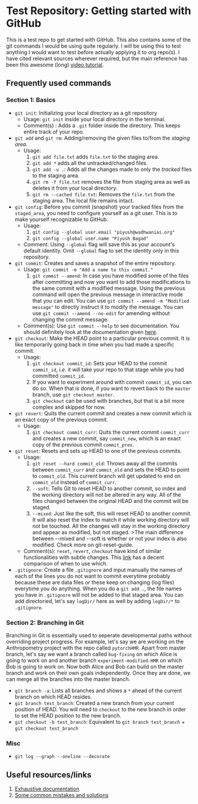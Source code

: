 # Test Repository: Getting started with GitHub

This is a test repo to get started with GitHub. This also contains some of the git commands I would be using quite regularly.
I will be using this to test anything I would want to test before actually applying it to org repo(s). I have cited relevant sources wherever required, but the main reference has been this awesome (long) [video tutorial][3].

## Frequently used commands

### Section 1: Basics

* `git init`: Initializing your local directory as a git repository 
	* Usage: `git init` inside your local directory in the terminal.
	* Comment(s) : Adds a `.git` folder inside the directory. This keeps entire track of your repo.
* `git add` and `git rm`: Adding/removing the given files to/from the _staging area_. 
	* Usage: 
		1. `git add file.txt` adds `file.txt` to the staging area.
		2. `git add *` adds all the untracked/changed files.
		3. `git add -u .`: Adds all the changes made to only the _tracked_ files to the staging area.
		4. `git rm -f file.txt` removes the file from staging area as well as deletes it from your local directory.
		5. `git rm --cached file.txt`: Removes the `file.txt` from the staging area. The local file remains intact.
* `git config`: Before you commit (snapshot) your tracked files from the `staged_area`, you need to configure yourself as a git user.
				This is to make yourself recognizable to GitHub. 
	* Usage:
		1. `git config --global user.email "piyush@wadhwaniai.org"`
		2. `git config --global user.name "Piyush Bagad"`
	* Comment: Using `--global` flag will save this as your account's default identity. Omit `--global` flag to set the identity only in this repository.
* `git commit`: Creates and saves a snapshot of the entire repository.
	* Usage: `git commit -m "Add a name to this commit."`
		1. `git commit --amend`: In case you have modified some of the files after committing and now you want to add those modifications to the same commit with a modified message. Using the previous command will open the previous message in interactive mode that you can edit. You can use `git commit --amend -m "Modified message"` to directly instruct it to modify the message. You can use `git commit --amend --no-edit` for amending without changing the commit message.
	* Comment(s): Use `git commit --help` to see documentation. You should definitely look at the documentation given [here][1].
* `git checkout`: Make the HEAD point to a particular previous commit. It is like temporarily going back in time when you had made a specific commit.
	* Usage:
		1. `git checkout commit_id`: Sets your HEAD to the commit `commit_id`, _i.e._ it will take your repo to that stage while you had committed `commit_id`.
		2. If you want to experiment around with commit `commit_id`, you can do so. When that is done, if you want to revert back to the `master` branch, use `git checkout master`.
		3. `git checkout` can be used with branches, but that is a bit more complex and skipped for now.
* `git revert`: Quits the current commit and creates a new commit which is an exact copy of the previous commit.
	* Usage:
		1. `git checkout commit_curr`: Quits the current commit `commit_curr` and creates a new commit, say `commit_new`, which is an exact copy of the previous commit `commit_prev`.
* `git reset`: Resets and sets up HEAD to one of the previous commits.
	* Usage:
		1. `git reset --hard commit_old`: Throws away all the commits between `commit_curr` and `commit_old` and sets the HEAD to point to `commit_old`. This current branch will get updated to end on `commit_old` instead of `commit_curr`.
		2. `--soft`: Tells Git to reset HEAD to another commit, so index and the working directory will not be altered in any way. All of the files changed between the original HEAD and the commit will be staged.
		3. `--mixed`: Just like the soft, this will reset HEAD to another commit. It will also reset the index to match it while working directory will not be touched. All the changes will stay in the working directory and appear as modified, but not staged. >The main difference between --mixed and --soft is whether or not your index is also modified. Check more on git-reset-guide.
	* Comment(s): `reset`, `revert`, `checkout` have kind of similar functionalities with subtle changes. This [link][4] has a decent comparison of when to use which. 
* `.gitignore`: Create a file `.gitignore` and input manually the names of each of the lines you do not want to commit everytime probably because these are data files or these keep on changing (log files) everytime you do anything. When you do a `git add .`, the file names you have in `.gitignore` will not be added to that staged area. You can add directoried, let's say `logDir/` here as well  by adding `logDir/*` to `.gitignore`.


### Section 2: Branching in Git

Branching in Git is essentially used to seperate developmental paths without overriding project progress. For example, let's say we are working on the Anthropometry project with the repo called `pytorchHMR`. Apart from master branch, let's say we want a branch called `bug-fixing` on which Alice is going to work on and another branch `experiment-modified-HMR` on which Bob is going to work on. Now both Alice and Bob can build on the master branch and work on their own goals independently. Once they are done, we can merge all the branches into the master branch.

* `git branch -a`: Lists all branches and shows a `*` ahead of the current branch on which HEAD resides.
* `git branch test_branch`: Created a new branch from your current position of HEAD. You will need to `checkout` to the new branch in order to set the HEAD position to the new branch.
* `git checkout -b test_branch`: Equivalent to `git branch test_branch` + `git checkout test_branch`

### Misc

* `git log --graph --oneline --decorate`

## Useful resources/links
1. [Exhaustive documentation][1]
2. [Some common mistakes and solutions][2]


[1]: https://devdocs.io/git/
[2]: https://about.gitlab.com/2018/08/08/git-happens/
[3]: https://www.youtube.com/watch?v=o1nHIbRLMHQ
[4]: https://dev.to/neshaz/when-to-use-git-reset-git-revert--git-checkout-18je
